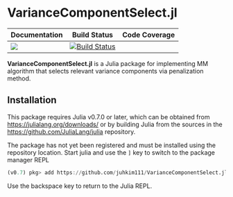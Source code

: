 # VarianceComponentSelect.jl

| **Documentation** | **Build Status** | **Code Coverage**  |
|-------------------|------------------|--------------------|
| [![](https://img.shields.io/badge/docs-current-blue.svg)](https://juhkim111.github.io/VarianceComponentSelect.jl/latest/) | [![Build Status](https://travis-ci.com/juhkim111/VarianceComponentSelect.jl.svg?token=7gXCpdNhzwTMrtSaJsFi&branch=master)](https://travis-ci.com/juhkim111/VarianceComponentSelect.jl)  |  |  

**VarianceComponentSelect.jl** is a Julia package for implementing MM algorithm that selects relevant variance components via penalization method. 

## Installation 

This package requires Julia v0.7.0 or later, which can be obtained from
https://julialang.org/downloads/ or by building Julia from the sources in the
https://github.com/JuliaLang/julia repository.

The package has not yet been registered and must be installed using the repository location.
Start julia and use the `]` key to switch to the package manager REPL
```julia
(v0.7) pkg> add https://github.com/juhkim111/VarianceComponentSelect.jl.git
```

Use the backspace key to return to the Julia REPL.
